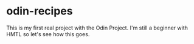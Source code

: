 # odin-recipes

This is my first real project with the Odin Project. I'm still a beginner with HMTL so let's see how this goes.